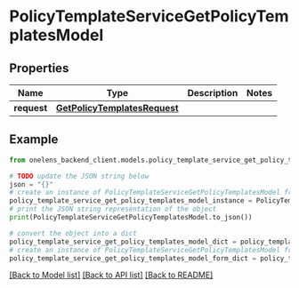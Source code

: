 # PolicyTemplateServiceGetPolicyTemplatesModel


## Properties

Name | Type | Description | Notes
------------ | ------------- | ------------- | -------------
**request** | [**GetPolicyTemplatesRequest**](GetPolicyTemplatesRequest.md) |  | 

## Example

```python
from onelens_backend_client.models.policy_template_service_get_policy_templates_model import PolicyTemplateServiceGetPolicyTemplatesModel

# TODO update the JSON string below
json = "{}"
# create an instance of PolicyTemplateServiceGetPolicyTemplatesModel from a JSON string
policy_template_service_get_policy_templates_model_instance = PolicyTemplateServiceGetPolicyTemplatesModel.from_json(json)
# print the JSON string representation of the object
print(PolicyTemplateServiceGetPolicyTemplatesModel.to_json())

# convert the object into a dict
policy_template_service_get_policy_templates_model_dict = policy_template_service_get_policy_templates_model_instance.to_dict()
# create an instance of PolicyTemplateServiceGetPolicyTemplatesModel from a dict
policy_template_service_get_policy_templates_model_form_dict = policy_template_service_get_policy_templates_model.from_dict(policy_template_service_get_policy_templates_model_dict)
```
[[Back to Model list]](../README.md#documentation-for-models) [[Back to API list]](../README.md#documentation-for-api-endpoints) [[Back to README]](../README.md)


